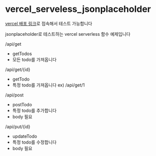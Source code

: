 # vercel_serveless_jsonplaceholder

[vercel 배포 링크](https://vercel-serverless-jsonplaceholder.vercel.app/)로 접속해서 테스트 가능합니다

jsonplaceholder로 테스트하는 vercel serverless 함수 예제입니다

/api/get

- getTodos
- 모든 todo를 가져옵니다

/api/get/{id}

- getTodo
- 특정 todo를 가져옵니다
  ex) /api/get/1

/api/post

- postTodo
- 특정 todo를 추가합니다
- body 필요

/api/put/{id}

- updateTodo
- 특정 todo를 수정합니다
- body 필요
